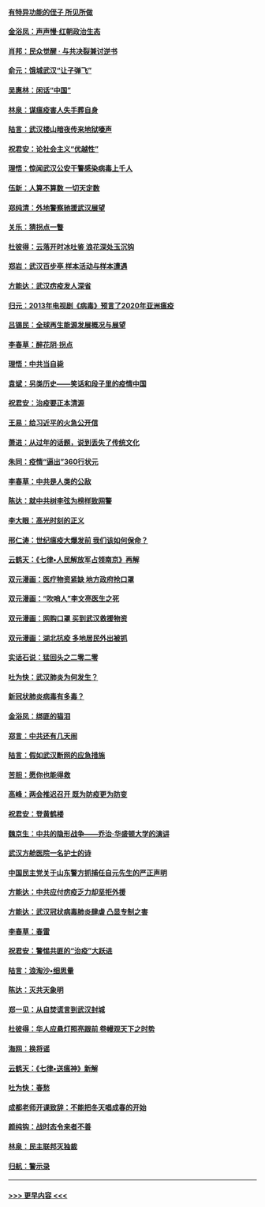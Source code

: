 #### [有特异功能的侄子 所见所做](../pages/nsc993/n11901154.md?t=02281731) 
#### [金浴凤：声声慢‧红朝政治生态](../pages/nsc993/n11899553.md?t=02281731) 
#### [肖邦：民众觉醒 · 与共决裂兼讨逆书](../pages/nsc993/n11898435.md?t=02281731) 
#### [俞元：饿城武汉“让子弹飞”](../pages/nsc993/n11898344.md?t=02281731) 
#### [吴惠林：闲话“中国”](../pages/nsc993/n11898182.md?t=02281731) 
#### [林泉：谋瘟疫害人失手葬自身](../pages/nsc993/n11897892.md?t=02281731) 
#### [陆言：武汉楼山暗夜传来地狱嚎声](../pages/nsc993/n11897033.md?t=02281731) 
#### [祝君安：论社会主义“优越性”](../pages/nsc993/n11897005.md?t=02281731) 
#### [理悟：惊闻武汉公安干警感染病毒上千人](../pages/nsc993/n11896947.md?t=02281731) 
#### [伍新：人算不算数 一切天定数](../pages/nsc993/n11893372.md?t=02281731) 
#### [郑纯清：外地警察驰援武汉展望](../pages/nsc993/n11893115.md?t=02281731) 
#### [关乐：猜拐点一瞥](../pages/nsc993/n11893020.md?t=02281731) 
#### [杜彼得：云落开时冰吐鉴 浪花深处玉沉钩](../pages/nsc993/n11892107.md?t=02281731) 
#### [郑岩：武汉百步亭 样本活动与样本遭遇](../pages/nsc993/n11892310.md?t=02281731) 
#### [方能达：武汉疠疫发人深省](../pages/nsc993/n11891376.md?t=02281731) 
#### [归元：2013年电视剧《病毒》预言了2020年亚洲瘟疫](../pages/nsc993/n11891126.md?t=02281731) 
#### [吕锡民：全球再生能源发展概况与展望](../pages/nsc993/n11890613.md?t=02281731) 
#### [李春草：醉花阴·拐点](../pages/nsc993/n11890567.md?t=02281731) 
#### [理悟：中共当自毙](../pages/nsc993/n11890559.md?t=02281731) 
#### [袁斌：另类历史——笑话和段子里的疫情中国](../pages/nsc993/n11889243.md?t=02281731) 
#### [祝君安：治疫要正本清源](../pages/nsc993/n11889085.md?t=02281731) 
#### [王易：给习近平的火急公开信](../pages/nsc993/n11888225.md?t=02281731) 
#### [萧进：从过年的话题，说到丢失了传统文化](../pages/nsc993/n11887732.md?t=02281731) 
#### [朱同：疫情“逼出”360行状元](../pages/nsc993/n11887678.md?t=02281731) 
#### [李春草：中共是人类的公敌](../pages/nsc993/n11887656.md?t=02281731) 
#### [陈达：就中共树李弦为榜样致网警](../pages/nsc993/n11887625.md?t=02281731) 
#### [李大眼：高光时刻的正义](../pages/nsc993/n11887585.md?t=02281731) 
#### [邢仁涛：世纪瘟疫大爆发前 我们该如何保命？](../pages/nsc993/n11887535.md?t=02281731) 
#### [云鹤天：《七律▪人民解放军占领南京》再解](../pages/nsc993/n11887524.md?t=02281731) 
#### [双元漫画：医疗物资紧缺 地方政府抢口罩](../pages/nsc993/n11884744.md?t=02281731) 
#### [双元漫画：“吹哨人”李文亮医生之死](../pages/nsc993/n11884705.md?t=02281731) 
#### [双元漫画：网购口罩 买到武汉救援物资](../pages/nsc993/n11884670.md?t=02281731) 
#### [双元漫画：湖北抗疫 多地居民外出被抓](../pages/nsc993/n11884643.md?t=02281731) 
#### [实话石说：猛回头之二零二零](../pages/nsc993/n11883968.md?t=02281731) 
#### [吐为快：武汉肺炎为何发生？](../pages/nsc993/n11882180.md?t=02281731) 
#### [新冠状肺炎病毒有多毒？](../pages/nsc993/n11881790.md?t=02281731) 
#### [金浴凤：绑匪的猫泪](../pages/nsc993/n11880664.md?t=02281731) 
#### [郑言：中共还有几天闹](../pages/nsc993/n11880645.md?t=02281731) 
#### [陆言：假如武汉断网的应急措施](../pages/nsc993/n11880619.md?t=02281731) 
#### [苦胆：愿你也能得救](../pages/nsc993/n11880601.md?t=02281731) 
#### [高峰：两会推迟召开  既为防疫更为防变](../pages/nsc993/n11879977.md?t=02281731) 
#### [祝君安：登黄鹤楼](../pages/nsc993/n11880583.md?t=02281731) 
#### [魏京生：中共的隐形战争——乔治‧华盛顿大学的演讲](../pages/nsc993/n11879765.md?t=02281731) 
#### [武汉方舱医院一名护士的诗](../pages/nsc993/n11878480.md?t=02281731) 
#### [中国民主党关于山东警方抓捕任自元先生的严正声明](../pages/nsc993/n11877506.md?t=02281731) 
#### [方能达：中共应付疠疫乏力却坚拒外援](../pages/nsc993/n11877497.md?t=02281731) 
#### [方能达：武汉冠状病毒肺炎肆虐 凸显专制之害](../pages/nsc993/n11877475.md?t=02281731) 
#### [李春草：春雷](../pages/nsc993/n11876287.md?t=02281731) 
#### [祝君安：警惕共匪的“治疫”大跃进](../pages/nsc993/n11876084.md?t=02281731) 
#### [陆言：浪淘沙•细思量](../pages/nsc993/n11876071.md?t=02281731) 
#### [陈达：灭共天象明](../pages/nsc993/n11876063.md?t=02281731) 
#### [郑一见：从自焚谎言到武汉封城](../pages/nsc993/n11875621.md?t=02281731) 
#### [杜彼得：华人应悬灯照亮跟前 卷幔观天下之时势](../pages/nsc993/n11874822.md?t=02281731) 
#### [海网：换将谣](../pages/nsc993/n11873712.md?t=02281731) 
#### [云鹤天：《七律▪送瘟神》新解](../pages/nsc993/n11873598.md?t=02281731) 
#### [吐为快：春愁](../pages/nsc993/n11872801.md?t=02281731) 
#### [成都老师开课致辞：不能把冬天唱成春的开始](../pages/nsc993/n11872653.md?t=02281731) 
#### [颜纯钩：战时态令来者不善](../pages/nsc993/n11872011.md?t=02281731) 
#### [林泉：民主联邦灭独裁](../pages/nsc993/n11870998.md?t=02281731) 
#### [归航：警示录](../pages/nsc993/n11870963.md?t=02281731) 

----
#### [ >>> 更早内容 <<< ](../indexes/nsc993-earlier.md)
